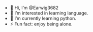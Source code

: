 - 👋 Hi, I’m @Earwig3682
- 👀 I’m interested in learning language.
- 🌱 I’m currently learning python.
- ⚡ Fun fact: enjoy being alone.

<!---
Earwig3682/Earwig3682 is a ✨ special ✨ repository because its `README.md` (this file) appears on your GitHub profile.
You can click the Preview link to take a look at your changes.
--->
